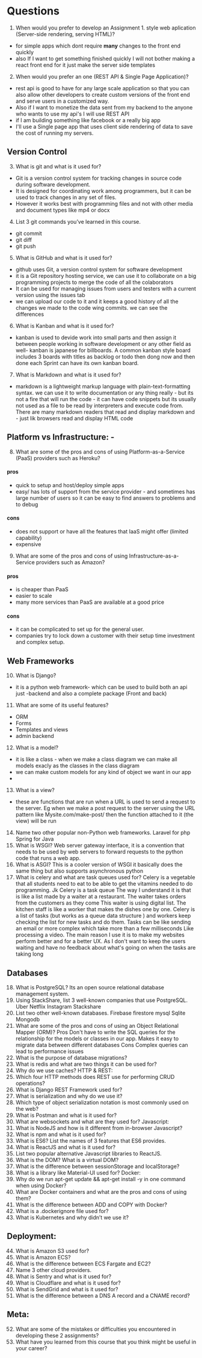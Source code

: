 # Questions
1. When would you prefer to develop an Assignment 1.  style web aplication (Server-side rendering, serving HTML)?
- for simple apps which dont require **many** changes to the front end quickly
- also If I want to get something finished quickly I will not bother making a react front end for it just make the server side templates
2. When would you prefer an  one (REST API & Single Page Application)?
- rest api is good to have for any large scale application so that you can also allow other developers to create custom versions of the front end and serve users in a customized way.
- Also if I want to monetize the data sent from my backend to the anyone who wants to use my api's I will use REST API
- if I am building something like facebook or a really big app
- I'll use a Single page app that uses client side rendering of data to save the cost of running my servers.
## Version Control
3. What is git and what is it used for?
- Git  is a version control system for tracking changes in source code during software development. 
- It is designed for coordinating work among programmers, but it can be used to track changes in any set of files.
- However it works best with programming files and not with other media and document types like mp4 or docx 
4. List 3 git commands you’ve learned in this course.
- git commit
- git diff
- git push
5. What is GitHub and what is it used for?
- github uses Git, a version control system for software development
- it is a Git repository hosting service, we can use it to collaborate on a big programming projects to merge the code of all the colaborators
- It can be used for managing issues from users and testers with a current version using the issues tab
- we  can upload our code to it and it keeps a good history of all the changes we made to the code wing commits. we can see the differences
6. What is Kanban and what is it used for? 
- kanban is used to devide work into small parts and then assign it between people working in software development or any other field as well- kanban is japanese for billboards. A common kanban style board includes 3 boards with titles as backlog or todo  then dong now and then done 
each Sprint can have its own kanban board.
7. What is Markdown and what is it used for?
- markdown is a lightweight markup language with plain-text-formatting syntax. we can use it to write documentation or any thing really - but its not a fire that will run the code - it can have code snippets but its usually not used as a file to be read by interpreters and execute code from. There are many markdown readers that read and display markdown and - just lik browsers read and display HTML code
## Platform vs Infrastructure: -
8. What are some of the pros and cons of using Platform-as-a-Service (PaaS) providers such as Heroku?
#### pros 
- quick to setup and host/deploy simple apps
- easy/ has lots of support from the service provider - and sometimes has large number of users so it can be easy to find answers to problems and to debug
#### cons
- does not support or have all the features that IaaS might offer (limited capability)
- expensive
9.  What are some of the pros and cons of using Infrastructure-as-a-Service providers such as Amazon?
#### pros 
- is cheaper than PaaS
- easier to scale
- many more services than PaaS are available at a good price
#### cons
- it can be complicated to set up for the general user.
- companies try to lock down a customer with their setup time investment and complex setup.
## Web Frameworks
10. What is Django?
- it is a python web framework- which can be used to build both an api just -backend and also a complete package (Front and back)
11. What are some of its useful features? 
- ORM
- Forms
- Templates and views
- admin backend 
12. What is a model?
- it is like a class - when we make a class diagram we can make all models exacly as the classes in the class diagram 
- we can make custom models for any kind of object we want in our app
- 
13. What is a view?
- these are functions that are run when a URL is used to send a request to the server. Eg when we make a post request to the server using the URL pattern like Mysite.com/make-post/ then the function attached to it (the view) will be run
14. Name two other popular non-Python web frameworks.
Laravel for php
Spring for Java
15. What is WSGI?
Web server gateway interface, it is a convention that needs to be used by web servers to forward requests to the python code that runs a web app.
16. What is ASGI?
This is a cooler version of WSGI it basically does the same thing but also supports asynchronous python 
17. What is celery and what are task queues used for?
Celery is a vegetable that all students need to eat to be able to get the vitamins needed to do programming.
Jk
Celery is a task queue
The way I understand it is that is like a list made by a waiter at a restaurant. The waiter takes orders from the customers as they come
This waiter is using digital list.
The kitchen staff is like a worker that makes the dishes one by one.
Celery is a list of tasks (but works as a queue data structure ) and workers keep checking the list for new tasks and do them.
Tasks can be like sending an email or more complex which take more than a few milliseconds
Like processing a video.
The main reason I use it is to make my websites perform better and for a better UX. As I don't want to keep the users waiting and have no feedback about what's going on when the tasks are taking long
## Databases
18. What is PostgreSQL?
Its an open source relational  database management system.
19. Using StackShare, list 3 well-known companies that use PostgreSQL. 
Uber
Netflix
Instagram
Stackshare
20. List two other well-known databases.
Firebase firestore
mysql
Sqlite
Mongodb
21. What are some of the pros and cons of using an Object Relational Mapper (ORM)?
Pros
Don't have to write the SQL queries for the relationship for the models or classes in our app.
Makes it easy to migrate data between different databases
Cons
Complex queries can lead to performance issues
22. What is the purpose of database migrations?
23. What is redis and what are two things it can be used for?
24. Why do we use caches? HTTP & REST: 
25. Which four HTTP methods does REST use for performing CRUD operations?
26. What is Django REST Framework used for?
27. What is serialization and why do we use it?
28. Which type of object serialization notation is most commonly used on the web?
29. What is Postman and what is it used for?
30. What are websockets and what are they used for? Javascript: 
31. What is NodeJS and how is it different from in-browser Javascript?
32. What is npm and what is it used for?
33. What is ES6? List the names of 3 features that ES6 provides.
34. What is ReactJS and what is it used for?
35. List two popular alternative Javascript libraries to ReactJS. 
36. What is the DOM? What is a virtual DOM?
37. What is the difference between sessionStorage and localStorage? 
38. What is a library like Material-UI used for? Docker: 
39. Why do we run apt-get update && apt-get install -y in one command when using Docker? 
40. What are Docker containers and what are the pros and cons of using them?
41. What is the difference between ADD and COPY with Docker?
42. What is a .dockerignore file used for?
43. What is Kubernetes and why didn’t we use it? 
## Deployment: 
44. What is Amazon S3 used for? 
45. What is Amazon ECS? 
46. What is the difference between ECS Fargate and EC2? 
47. Name 3 other cloud providers. 
48. What is Sentry and what is it used for? 
49. What is Cloudflare and what is it used for? 
50. What is SendGrid and what is it used for? 
51. What is the difference between a DNS A record and a CNAME record?
## Meta: 
52. What are some of the mistakes or difficulties you encountered in developing these 2 assignments? 
53. What have you learned from this course that you think might be useful in your career?
